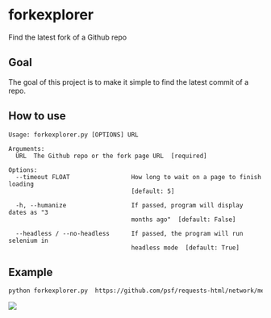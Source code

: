 # forkexplorer
Find the latest fork of a Github repo

## Goal
The goal of this project is to make it simple to find the latest commit of a repo. 

## How to use
```
Usage: forkexplorer.py [OPTIONS] URL

Arguments:
  URL  The Github repo or the fork page URL  [required]

Options:
  --timeout FLOAT                 How long to wait on a page to finish loading
                                  [default: 5]

  -h, --humanize                  If passed, program will display dates as "3
                                  months ago"  [default: False]

  --headless / --no-headless      If passed, the program will run selenium in
                                  headless mode  [default: True]
```

## Example
```bash
python forkexplorer.py  https://github.com/psf/requests-html/network/members -h

```
<img src="https://i.imgur.com/ML2vhkr.png" weight="400" />
